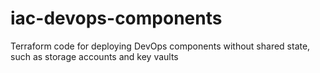 # iac-devops-components
Terraform code for deploying DevOps components without shared state, such as storage accounts and key vaults
